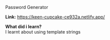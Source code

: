 Password Generator

**Link:** https://keen-cupcake-ce932a.netlify.app/

**What did i learn?** <br>
I learnt about using template strings
